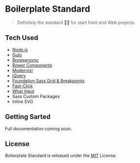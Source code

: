 # Boilerplate Standard
> Definitely the standard 👌🏽 for start front end Web projects.

## Tech Used

-   [Node.js](https://nodejs.org/)
-   [Gulp](http://gulpjs.com)
-   [Browsersync](https://www.browsersync.io)
-   [Bower Components](https://bower.io)
-   [Modernizr](https://modernizr.com)
-   [jQuery](http://jquery.com)
-   [Foundation Sass Grid & Breakpoints](http://foundation.zurb.com/sites/docs/grid.html)
-   [Fast-Click](https://github.com/ftlabs/fastclick)
-   [What Input](https://github.com/ten1seven/what-input)
-   Sass Custom Packages
-   Inline SVG

## Getting Sarted

Full documentation coming soon.

## License

Bolierplate Standard is released under the [MIT](https://opensource.org/licenses/MIT) License.
